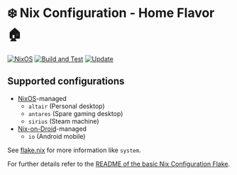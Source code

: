 # :snowflake: Nix Configuration - Home Flavor :house:

[![NixOS][nixos-badge]][nixos]
[![Build and Test][ci-badge]][ci]
[![Update][update-badge]][update]

## Supported configurations

* [NixOS][nixos]-managed
  * `altair` (Personal desktop)
  * `antares` (Spare gaming desktop)
  * `sirius` (Steam machine)
* [Nix-on-Droid][nix-on-droid]-managed
  * `io` (Android mobile)

See [flake.nix](flake.nix) for more information like `system`.

For further details refer to the [README of the basic Nix Configuration Flake][nixcfg].

[ci]: https://github.com/christianharke/nixcfg-home/actions/workflows/ci.yml
[ci-badge]: https://github.com/christianharke/nixcfg-home/actions/workflows/ci.yml/badge.svg
[update]: https://github.com/christianharke/nixcfg-home/actions/workflows/update.yml
[update-badge]: https://github.com/christianharke/nixcfg-home/actions/workflows/update.yml/badge.svg

[home-manager]: https://github.com/nix-community/home-manager
[nix-on-droid]: https://nix-community.github.io/nix-on-droid
[nixos]: https://nixos.org/
[nixos-badge]: https://img.shields.io/badge/NixOS-23.11-blue.svg?logo=NixOS&logoColor=white
[nixcfg]: https://github.com/christianharke/nixcfg

